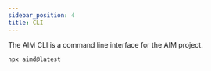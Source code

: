 ```yaml
---
sidebar_position: 4
title: CLI
---
```


The AIM CLI is a command line interface for the AIM project.

```bash
npx aimd@latest
```